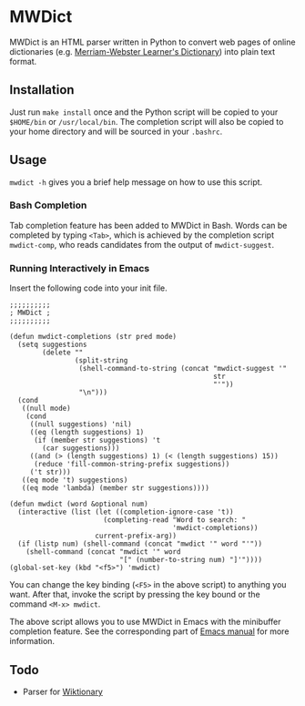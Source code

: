 <!--- -*- eval: (auto-fill-mode) -*- -->

MWDict
======

MWDict is an HTML parser written in Python to convert web pages of
online dictionaries (e.g. [Merriam-Webster Learner's
Dictionary](http://www.learnersdictionary.com/)) into plain text
format.

Installation
------------

Just run `make install` once and the Python script will be copied to
your `$HOME/bin` or `/usr/local/bin`.  The completion script will also
be copied to your home directory and will be sourced in your
`.bashrc`.

Usage
-----

`mwdict -h` gives you a brief help message on how to use this script.

### Bash Completion

Tab completion feature has been added to MWDict in Bash.  Words can be
completed by typing `<Tab>`, which is achieved by the completion
script `mwdict-comp`, who reads candidates from the output of
`mwdict-suggest`.

### Running Interactively in Emacs

Insert the following code into your init file.

    ;;;;;;;;;;
    ; MWDict ;
    ;;;;;;;;;;
     
    (defun mwdict-completions (str pred mode)
      (setq suggestions
            (delete ""
                    (split-string
                     (shell-command-to-string (concat "mwdict-suggest '"
                                                      str
                                                      "'"))
                     "\n")))
      (cond
       ((null mode)
        (cond
         ((null suggestions) 'nil)
         ((eq (length suggestions) 1)
          (if (member str suggestions) 't
            (car suggestions)))
         ((and (> (length suggestions) 1) (< (length suggestions) 15))
          (reduce 'fill-common-string-prefix suggestions))
         ('t str)))
       ((eq mode 't) suggestions)
       ((eq mode 'lambda) (member str suggestions))))
     
    (defun mwdict (word &optional num)
      (interactive (list (let ((completion-ignore-case 't))
                           (completing-read "Word to search: "
                                            'mwdict-completions))
                         current-prefix-arg))
      (if (listp num) (shell-command (concat "mwdict '" word "'"))
        (shell-command (concat "mwdict '" word
                               "[" (number-to-string num) "]'"))))
    (global-set-key (kbd "<f5>") 'mwdict)

You can change the key binding (`<F5>` in the above script) to
anything you want.  After that, invoke the script by pressing the key
bound or the command `<M-x> mwdict`.

The above script allows you to use MWDict in Emacs with the minibuffer
completion feature.  See the corresponding part of [Emacs
manual](http://www.gnu.org/software/emacs/manual/html_node/emacs/Completion.html)
for more information.

Todo
----

* Parser for [Wiktionary](http://en.wiktionary.org/)
